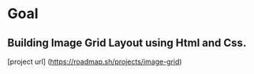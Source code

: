 # Goal

## Building Image Grid Layout using Html and Css.

[project url] (https://roadmap.sh/projects/image-grid)
